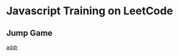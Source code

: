# Javascript Training on LeetCode

## Jump Game
[addr](https://leetcode.cn/problems/jump-game/description/?envType=study-plan-v2&envId=top-interview-150)
